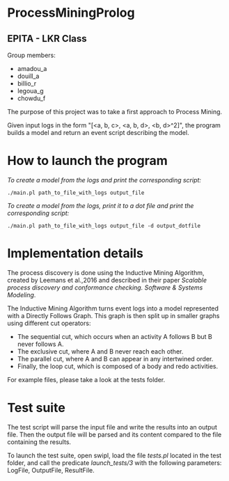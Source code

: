 # ProcessMiningProlog
## EPITA - LKR Class

Group members:

- amadou_a
- douill_a
- billio_r
- legoua_g
- chowdu_f

The purpose of this project was to take a first approach to Process Mining.

Given input logs in the form "[<a, b, c>, <a, b, d>, <b, d>^2]", the program builds a model
and return an event script describing the model.

# How to launch the program

*To create a model from the logs and print the corresponding script:*

`./main.pl path_to_file_with_logs output_file`

*To create a model from the logs, print it to a dot file and print the corresponding script:*

`./main.pl path_to_file_with_logs output_file -d output_dotfile`

# Implementation details
The process discovery is done using the Inductive Mining Algorithm, created by Leemans et al.,2016 and described in
their paper *Scalable process discovery and conformance checking. Software & Systems Modeling*. 

The Inductive Mining Algorithm turns event logs into a model represented with a Directly Follows Graph.
This graph is then split up in smaller graphs using different cut operators:
- The sequential cut, which occurs when an activity A follows B but B never follows A.
- The exclusive cut, where A and B never reach each other.
- The parallel cut, where A and B can appear in any intertwined order.
- Finally, the loop cut, which is composed of a body and redo activities.

For example files, please take a look at the tests folder.

# Test suite
The test script will parse the input file and write the results into an output file.
Then the output file will be parsed and its content compared to the file containing the results.

To launch the test suite, open swipl, load the file *tests.pl* located in the test folder, 
and call the predicate  *launch_tests/3* with the following parameters: LogFile, OutputFile, ResultFile.
